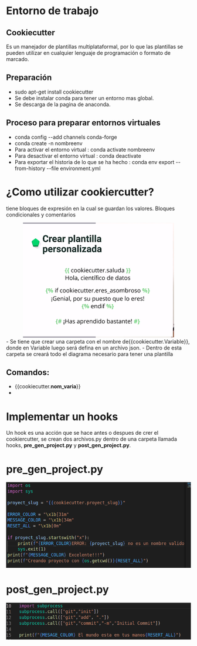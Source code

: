 <h1>Entorno de trabajo</h1>

<section>
<h2>Cookiecutter</h2>
Es un manejador de plantillas multiplataformal, por lo que las plantillas se pueden utilizar en cualquier lenguaje de programación o formato de marcado.

</section>

<section>

<h2>Preparación</h2>

- sudo apt-get install cookiecutter
- Se debe instalar conda para tener un entorno mas global.
- Se descarga de la pagina de anaconda. 
</section>

<div>
<h2> Proceso para preparar entornos virtuales </h2>

- conda config --add channels conda-forge 
- conda create -n nombreenv 
- Para activar el entorno virtual : conda activate nombreenv
- Para desactivar el entorno virtual : conda deactivate
- Para exportar el historia de lo que se ha hecho : conda env export --from-history --file environment.yml
</div>

# ¿Como utilizar cookiercutter?

tiene bloques de expresión en la cual se guardan los valores. Bloques condicionales y comentarios

<center><img src="imagenes/plantilla.png"></center>
- Se tiene que crear una carpeta  con el nombre de{{cookiecutter.Variable}}, donde en Variable luego será defina en un archivo json.
- Dentro de esta carpeta se creará todo el diagrama necesario para tener una plantilla

## Comandos:

- {{cookiecutter.**nom_varia**}}
-  
# Implementar un hooks

Un hook es una acción que se hace antes o despues de crer el cookiercutter, se crean dos archivos.py dentro de una carpeta llamada hooks, **pre_gen_project.py** y **post_gen_project.py**.

# **pre_gen_project.py**
<center> <img src="imagenes/pre_project.png"></center>

# **post_gen_project.py**
<center> <img src="imagenes/gitproceso.png"></center>

